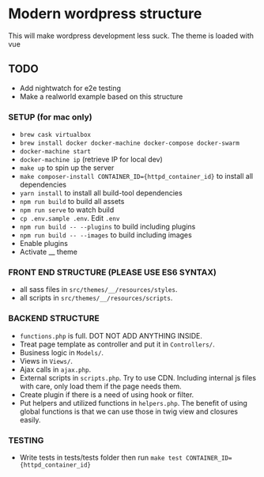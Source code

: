# Modern wordpress structure
This will make wordpress development less suck. The theme is loaded with vue

## TODO
- Add nightwatch for e2e testing
- Make a realworld example based on this structure

### SETUP (for mac only)
- `brew cask virtualbox`
- `brew install docker docker-machine docker-compose docker-swarm`
- `docker-machine start`
- `docker-machine ip` (retrieve IP for local dev)
- `make up` to spin up the server
- `make composer-install CONTAINER_ID={httpd_container_id}` to install all dependencies
- `yarn install` to install all build-tool dependencies
- `npm run build` to build all assets
- `npm run serve` to watch build
- `cp .env.sample .env`. Edit `.env`
- `npm run build -- --plugins` to build including plugins 
- `npm run build -- --images` to build including images 
- Enable plugins
- Activate __ theme

### FRONT END STRUCTURE (PLEASE USE ES6 SYNTAX)
- all sass files in `src/themes/__/resources/styles`. 
- all scripts in `src/themes/__/resources/scripts`.

### BACKEND STRUCTURE
- `functions.php` is full. DOT NOT ADD ANYTHING INSIDE.
- Treat page template as controller and put it in `Controllers/`.
- Business logic in `Models/`.
- Views in `Views/`.
- Ajax calls in `ajax.php`.
- External scripts in `scripts.php`. Try to use CDN. Including internal js files with care, only load them if the page needs them.
- Create plugin if there is a need of using hook or filter.
- Put helpers and utilized functions in `helpers.php`. The benefit of using global functions is that we can use those in twig view and closures easily.

### TESTING
- Write tests in tests/tests folder then run `make test CONTAINER_ID={httpd_container_id}`
